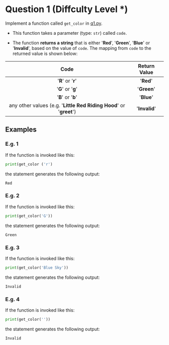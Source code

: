 # Question 1 (Diffculty Level *)

Implement a function called `get_color` in [q1.py](../Original/q1.py).

- This function takes a parameter (type: `str`) called `code`.

- The function **returns a string** that is either '**Red**', '**Green**', '**Blue**' or '**Invalid**', based on the value of `code`. The mapping from `code` to the returned value is shown below:

| Code             | Return Value |
|:----------------:|:------------:|
|'**R**' or '**r**'|'**Red**'     |
|'**G**' or '**g**'|'**Green**'   |
|'**B**' or '**b**'|'**Blue**'    |
|any other values (e.g. '**Little Red Riding Hood**' or '**greet**') | '**Invalid**'|

## Examples

### E.g. 1

If the function is invoked like this:

```python
print(get_color ('r')
```

the statement generates the following output:

```code
Red
```

### E.g. 2

If the function is invoked like this:

```python
print(get_color('G'))
```

the statement generates the following output:

```code
Green
```

### E.g. 3

If the function is invoked like this:

```python
print(get_color('Blue Sky'))
```

the statement generates the following output:

```code
Invalid
```

### E.g. 4

If the function is invoked like this:

```python
print(get_color(''))
```

the statement generates the following output:

```code
Invalid
```
